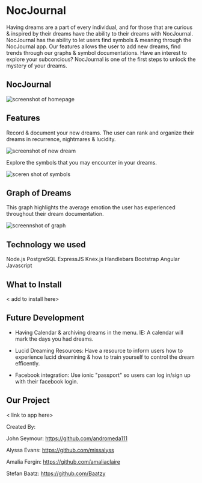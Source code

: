 NocJournal 
=====================

Having dreams are a part of every individual, and for those that are curious & inspired by their dreams have the ability to  their dreams with NocJournal. NocJournal has the ability to let users find symbols & meaning through the NocJournal app. Our features allows the user to add new dreams, find trends through our graphs & symbol documentations. Have an interest to explore your subconcious? NocJournal is one of the first steps to unlock the mystery of your dreams. 
## NocJournal 
![screenshot of homepage](https://user-images.githubusercontent.com/24262724/26952250-7c7a159c-4c59-11e7-8683-4d30be8e0b1a.png)






## Features 

Record & document your new dreams. The user can rank and organize their dreams in recurrence, nightmares & lucidity.  

![screenshot of new dream](https://user-images.githubusercontent.com/24262724/26952462-6a3abfac-4c5a-11e7-99a3-9cc0d45367d5.png)

Explore the symbols that you may encounter in your dreams. 

![sceren shot of symbols](https://user-images.githubusercontent.com/24262724/26952907-588a0b30-4c5c-11e7-821d-aa253698616f.png)


## Graph of Dreams 

This graph highlights the average emotion the user has experienced throughout their dream documentation. 

![screennshot of graph](https://user-images.githubusercontent.com/24262724/26986194-4aa33e5c-4cfb-11e7-9d15-e9234bde6318.png)

## Technology we used 
Node.js
PostgreSQL
ExpressJS
Knex.js
Handlebars
Bootstrap
Angular 
Javascript


## What to Install 
< add to install here> 

## Future Development 

- Having Calendar & archiving dreams in the menu. IE: A calendar will mark the days you had dreams. 

- Lucid Dreaming Resources: Have a resource to inform users how to experience lucid dreamining & how to train yourself to control the dream efficently. 

- Facebook integration: Use ionic "passport" so users can log in/sign up with their facebook login. 

## Our Project 

< link to app here> 

Created By:

John Seymour: https://github.com/andromeda111

Alyssa Evans: https://github.com/missalyss

Amalia Fergin: https://github.com/amaliaclaire

Stefan Baatz: https://github.com/Baatzy
